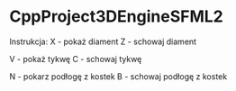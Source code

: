 # CppProject3DEngineSFML2

Instrukcja:
X - pokaż diament
Z - schowaj diament

V - pokaż tykwę
C - schowaj tykwę

N - pokarz podłogę z kostek
B - schowaj podłogę z kostek
